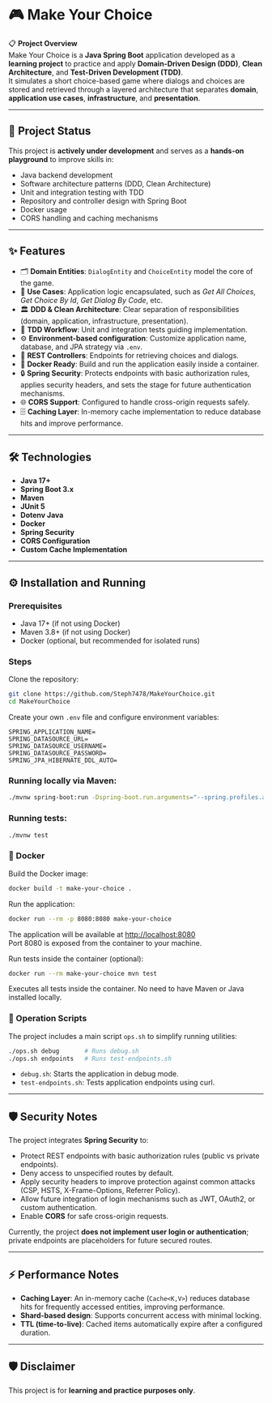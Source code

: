 
# 🎮 Make Your Choice

📋 **Project Overview**  
Make Your Choice is a **Java Spring Boot** application developed as a **learning project** to practice and apply **Domain-Driven Design (DDD)**, **Clean Architecture**, and **Test-Driven Development (TDD)**.  
It simulates a short choice-based game where dialogs and choices are stored and retrieved through a layered architecture that separates **domain**, **application use cases**, **infrastructure**, and **presentation**.

---

## 🚧 Project Status

This project is **actively under development** and serves as a **hands-on playground** to improve skills in:

* Java backend development
* Software architecture patterns (DDD, Clean Architecture)
* Unit and integration testing with TDD
* Repository and controller design with Spring Boot
* Docker usage
* CORS handling and caching mechanisms

---

## ✨ Features

* 🗂️ **Domain Entities**: `DialogEntity` and `ChoiceEntity` model the core of the game.
* 🧩 **Use Cases**: Application logic encapsulated, such as *Get All Choices*, *Get Choice By Id*, *Get Dialog By Code*, etc.
* 🏛️ **DDD & Clean Architecture**: Clear separation of responsibilities (domain, application, infrastructure, presentation).
* 🧪 **TDD Workflow**: Unit and integration tests guiding implementation.
* ⚙️ **Environment-based configuration**: Customize application name, database, and JPA strategy via `.env`.
* 📡 **REST Controllers**: Endpoints for retrieving choices and dialogs.
* 🐳 **Docker Ready**: Build and run the application easily inside a container.
* 🔒 **Spring Security**: Protects endpoints with basic authorization rules, applies security headers, and sets the stage for future authentication mechanisms.
* 🌐 **CORS Support**: Configured to handle cross-origin requests safely.
* 🗄️ **Caching Layer**: In-memory cache implementation to reduce database hits and improve performance.

---

## 🛠️ Technologies

* **Java 17+**
* **Spring Boot 3.x**
* **Maven**
* **JUnit 5**
* **Dotenv Java**
* **Docker**
* **Spring Security**
* **CORS Configuration**
* **Custom Cache Implementation**

---

## ⚙️ Installation and Running

### Prerequisites

* Java 17+ (if not using Docker)  
* Maven 3.8+ (if not using Docker)  
* Docker (optional, but recommended for isolated runs)  

### Steps

Clone the repository:

```bash
git clone https://github.com/Steph7478/MakeYourChoice.git
cd MakeYourChoice
```

Create your own `.env` file and configure environment variables:

```env
SPRING_APPLICATION_NAME=
SPRING_DATASOURCE_URL=
SPRING_DATASOURCE_USERNAME=
SPRING_DATASOURCE_PASSWORD=
SPRING_JPA_HIBERNATE_DDL_AUTO=
```

### Running locally via Maven:

```bash
./mvnw spring-boot:run -Dspring-boot.run.arguments="--spring.profiles.active=dev"
```

### Running tests:

```bash
./mvnw test
```

### 🐳 Docker

Build the Docker image:

```bash
docker build -t make-your-choice .
```

Run the application:

```bash
docker run --rm -p 8080:8080 make-your-choice
```

The application will be available at [http://localhost:8080](http://localhost:8080)  
Port 8080 is exposed from the container to your machine.

Run tests inside the container (optional):

```bash
docker run --rm make-your-choice mvn test
```

Executes all tests inside the container. No need to have Maven or Java installed locally.

### 📝 Operation Scripts

The project includes a main script `ops.sh` to simplify running utilities:

```bash
./ops.sh debug       # Runs debug.sh
./ops.sh endpoints   # Runs test-endpoints.sh
```

* `debug.sh`: Starts the application in debug mode.  
* `test-endpoints.sh`: Tests application endpoints using curl.

---

## 🛡️ Security Notes

The project integrates **Spring Security** to:

* Protect REST endpoints with basic authorization rules (public vs private endpoints).  
* Deny access to unspecified routes by default.  
* Apply security headers to improve protection against common attacks (CSP, HSTS, X-Frame-Options, Referrer Policy).  
* Allow future integration of login mechanisms such as JWT, OAuth2, or custom authentication.  
* Enable **CORS** for safe cross-origin requests.

Currently, the project **does not implement user login or authentication**; private endpoints are placeholders for future secured routes.

---

## ⚡ Performance Notes

* **Caching Layer**: An in-memory cache (`Cache<K,V>`) reduces database hits for frequently accessed entities, improving performance.  
* **Shard-based design**: Supports concurrent access with minimal locking.  
* **TTL (time-to-live)**: Cached items automatically expire after a configured duration.

---

## 🛡️ Disclaimer

This project is for **learning and practice purposes only**.
